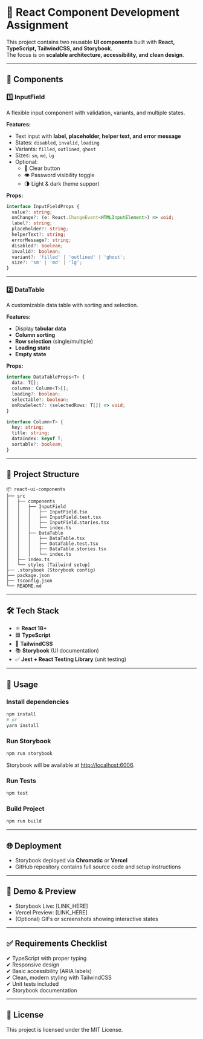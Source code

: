 # 🎨 React Component Development Assignment  

This project contains two reusable **UI components** built with **React, TypeScript, TailwindCSS, and Storybook**.  
The focus is on **scalable architecture, accessibility, and clean design**.  

---

## 🚀 Components  

### 1️⃣ InputField  
A flexible input component with validation, variants, and multiple states.  

**Features:**  
- Text input with **label, placeholder, helper text, and error message**  
- States: `disabled`, `invalid`, `loading`  
- Variants: `filled`, `outlined`, `ghost`  
- Sizes: `sm`, `md`, `lg`  
- Optional:  
  - 🔄 Clear button  
  - 👁 Password visibility toggle  
  - 🌗 Light & dark theme support  

**Props:**  
```ts
interface InputFieldProps {
  value?: string;
  onChange?: (e: React.ChangeEvent<HTMLInputElement>) => void;
  label?: string;
  placeholder?: string;
  helperText?: string;
  errorMessage?: string;
  disabled?: boolean;
  invalid?: boolean;
  variant?: 'filled' | 'outlined' | 'ghost';
  size?: 'sm' | 'md' | 'lg';
}
```

---

### 2️⃣ DataTable  
A customizable data table with sorting and selection.  

**Features:**  
- Display **tabular data**  
- **Column sorting**  
- **Row selection** (single/multiple)  
- **Loading state**  
- **Empty state**  

**Props:**  
```ts
interface DataTableProps<T> {
  data: T[];
  columns: Column<T>[];
  loading?: boolean;
  selectable?: boolean;
  onRowSelect?: (selectedRows: T[]) => void;
}

interface Column<T> {
  key: string;
  title: string;
  dataIndex: keyof T;
  sortable?: boolean;
}
```

---

## 📂 Project Structure  
```
📦 react-ui-components  
├── src  
│   ├── components  
│   │   ├── InputField  
│   │   │   ├── InputField.tsx  
│   │   │   ├── InputField.test.tsx  
│   │   │   ├── InputField.stories.tsx  
│   │   │   └── index.ts  
│   │   ├── DataTable  
│   │   │   ├── DataTable.tsx  
│   │   │   ├── DataTable.test.tsx  
│   │   │   ├── DataTable.stories.tsx  
│   │   │   └── index.ts  
│   ├── index.ts  
│   └── styles (Tailwind setup)  
├── .storybook (Storybook config)  
├── package.json  
├── tsconfig.json  
└── README.md  
```

---

## 🛠️ Tech Stack  
- ⚛️ **React 18+**  
- 🟦 **TypeScript**  
- 🎨 **TailwindCSS**  
- 📚 **Storybook** (UI documentation)  
- ✅ **Jest + React Testing Library** (unit testing)  

---

## 📘 Usage  

### Install dependencies  
```bash
npm install
# or
yarn install
```

### Run Storybook  
```bash
npm run storybook
```
Storybook will be available at [http://localhost:6006](http://localhost:6006).  

### Run Tests  
```bash
npm test
```

### Build Project  
```bash
npm run build
```

---

## 🌐 Deployment  
- Storybook deployed via **Chromatic** or **Vercel**  
- GitHub repository contains full source code and setup instructions  

---

## 📸 Demo & Preview  
- Storybook Live: [LINK_HERE]  
- Vercel Preview: [LINK_HERE]  
- (Optional) GIFs or screenshots showing interactive states  

---

## ✅ Requirements Checklist  
✔ TypeScript with proper typing  
✔ Responsive design  
✔ Basic accessibility (ARIA labels)  
✔ Clean, modern styling with TailwindCSS  
✔ Unit tests included  
✔ Storybook documentation  

---

## 📄 License  
This project is licensed under the MIT License.  
